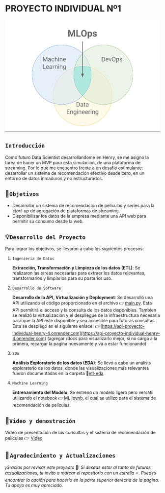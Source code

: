 # **PROYECTO INDIVIDUAL Nº1**

![1722405688049](images/1722405688049.png)

## ``Introducción``

Como futuro Data Scientist desarrollandome en Henry, se me asigno la tarea de hacer un MVP para esta simulacion, de una plataforma de streaming. Por lo que me encuentro frente a un desafío estimulante: desarrollar un sistema de recomendación efectivo desde cero, en un entorno de datos inmaduros y no estructurados.

## 🎯``Objetivos``

- Desarrollar un sistema de recomendación de películas y series para la _start-up_ de agregación de plataformas de streaming.
- Disponibilizar los datos de la empresa mediante una API web para permitir su consumo desde la web.

## 💡``Desarrollo del Proyecto``

Para lograr los objetivos, se llevaron a cabo los siguientes procesos:

1. ``Ingeniería de Datos``

   **Extracción, Transformación y Limpieza de los datos (ETL)**: Se realizaron las tareas necesarias para extraer los datos relevantes, transformarlos y limpiarlos para su posterior uso.
2. ``Desarrollo de Software``

   **Desarrollo de la API, Virtualización y Deployment**: Se desarrolló una API utilizando el código proporcionado en el archivo 👉 [main.py](https://github.com/CarryARG/api_proyecto_individual_henry/blob/main/main.py). Esta API permitirá el acceso y la consulta de los datos disponibles. Tambien se realizó la virtualización y el despliegue de la infraestructura necesaria para que la API esté disponible y sea accesible para futuras consultas. Esta se desplegó en el siguiente enlace:
   👉 [https://api-proyecto-individual-henry-4.onrender.com](https://api-proyecto-individual-henry-4.onrender.com) (agregar /docs para visualizarlo mejor, si no carga a la primera, recargar la pagina nuevamente y va a estar funcionando)
3. ``EDA``

   **Análisis Exploratorio de los datos (EDA)**: Se llevó a cabo un análisis exploratorio de los datos, donde las visualizaciones más relevantes fueron documentadas en la carpeta 📁[etl-eda](https://github.com/CarryARG/api_proyecto_individual_henry/tree/main/etl-eda-ml).
4. ``Machine Learning``

   **Entrenamiento del Modelo**: Se entreno un modelo ligero pero versatil utilizando el notebook 👉 [ML.ipynb](https://github.com/CarryARG/api_proyecto_individual_henry/blob/main/etl-eda-ml/ml.ipynb), el cual se utilizo para el sistema de recomendación de películas.

## 🎥``Video y demostración``

Video de presentación de las consultas y el sistema de recomendación de películas 👉 [Video](https://drive.google.com/drive/folders/1RhP3a1CDpvjFX09QC44626RnTG5yH75h)

## 🙌 ``Agradecimiento y Actualizaciones``

*¡Gracias por revisar este proyecto* 🤗! *Si deseas estar al tanto de futuras actualizaciones, te invito a marcar el repositorio con un estrella* ⭐. *Puedes encontrar la opción para hacerlo en la parte superior derecha de la página. Tu apoyo es muy apreciado.*
